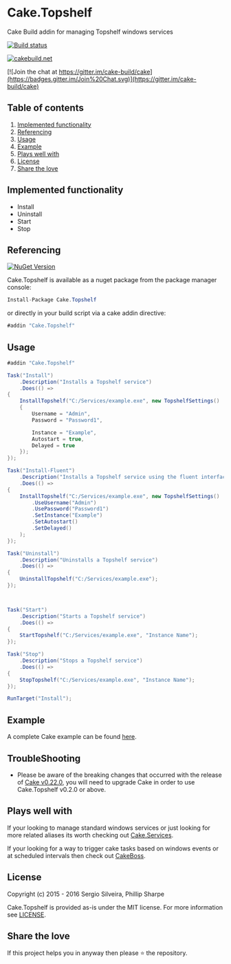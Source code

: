 # Cake.Topshelf
Cake Build addin for managing Topshelf windows services

[![Build status](https://ci.appveyor.com/api/projects/status/smmki80m1s7yi7xe?svg=true)](https://ci.appveyor.com/project/SharpeRAD/cake-topshelf)

[![cakebuild.net](https://img.shields.io/badge/WWW-cakebuild.net-blue.svg)](http://cakebuild.net/)

[![Join the chat at https://gitter.im/cake-build/cake](https://badges.gitter.im/Join%20Chat.svg)](https://gitter.im/cake-build/cake)



## Table of contents

1. [Implemented functionality](https://github.com/SharpeRAD/Cake.Topshelf#implemented-functionality)
2. [Referencing](https://github.com/SharpeRAD/Cake.Topshelf#referencing)
3. [Usage](https://github.com/SharpeRAD/Cake.Topshelf#usage)
4. [Example](https://github.com/SharpeRAD/Cake.Topshelf#example)
5. [Plays well with](https://github.com/SharpeRAD/Cake.Topshelf#plays-well-with)
6. [License](https://github.com/SharpeRAD/Cake.Topshelf#license)
7. [Share the love](https://github.com/SharpeRAD/Cake.Topshelf#share-the-love)



## Implemented functionality

* Install
* Uninstall
* Start
* Stop



## Referencing

[![NuGet Version](http://img.shields.io/nuget/v/Cake.Topshelf.svg?style=flat)](https://www.nuget.org/packages/Cake.Topshelf/)

Cake.Topshelf is available as a nuget package from the package manager console:

```csharp
Install-Package Cake.Topshelf
```

or directly in your build script via a cake addin directive:

```csharp
#addin "Cake.Topshelf"
```



## Usage

```csharp
#addin "Cake.Topshelf"

Task("Install")
    .Description("Installs a Topshelf service")
    .Does(() =>
{
    InstallTopshelf("C:/Services/example.exe", new TopshelfSettings()
    {
        Username = "Admin",
        Password = "Password1",

        Instance = "Example",
        Autostart = true,
        Delayed = true
    });
});

Task("Install-Fluent")
    .Description("Installs a Topshelf service using the fluent interface")
    .Does(() =>
{
    InstallTopshelf("C:/Services/example.exe", new TopshelfSettings()
        .UseUsername("Admin")
        .UsePassword("Password1")
        .SetInstance("Example")
        .SetAutostart()
        .SetDelayed()
    );
});

Task("Uninstall")
    .Description("Uninstalls a Topshelf service")
    .Does(() =>
{
    UninstallTopshelf("C:/Services/example.exe");
});



Task("Start")
    .Description("Starts a Topshelf service")
    .Does(() =>
{
    StartTopshelf("C:/Services/example.exe", "Instance Name");
});

Task("Stop")
    .Description("Stops a Topshelf service")
    .Does(() =>
{
    StopTopshelf("C:/Services/example.exe", "Instance Name");
});

RunTarget("Install");
```



## Example

A complete Cake example can be found [here](https://github.com/SharpeRAD/Cake.Topshelf/blob/master/test/build.cake).



## TroubleShooting

* Please be aware of the breaking changes that occurred with the release of [Cake v0.22.0](https://cakebuild.net/blog/2017/09/cake-v0.22.0-released), you will need to upgrade Cake in order to use Cake.Topshelf v0.2.0 or above.



## Plays well with

If your looking to manage standard windows services or just looking for more related aliases its worth checking out [Cake.Services](https://github.com/SharpeRAD/Cake.Services).

If your looking for a way to trigger cake tasks based on windows events or at scheduled intervals then check out [CakeBoss](https://github.com/SharpeRAD/CakeBoss).



## License

Copyright (c) 2015 - 2016 Sergio Silveira, Phillip Sharpe

Cake.Topshelf is provided as-is under the MIT license. For more information see [LICENSE](https://github.com/SharpeRAD/Cake.Topshelf/blob/master/LICENSE).



## Share the love

If this project helps you in anyway then please :star: the repository.
